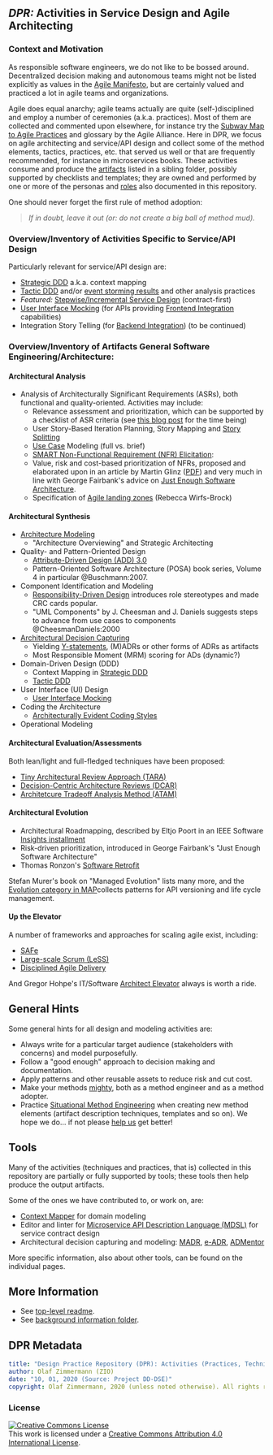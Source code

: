 
## *DPR:* Activities in Service Design and Agile Architecting 

### Context and Motivation 
As responsible software engineers, we do not like to be bossed around. Decentralized decision making and autonomous teams might not be listed explicitly as values in the [Agile Manifesto](https://www.agilealliance.org/agile101/the-agile-manifesto/), but are certainly valued and practiced a lot in agile teams and organizations.

Agile does equal anarchy; agile teams actually are quite (self-)disciplined and employ a number of ceremonies (a.k.a. practices). Most of them are collected and commented upon elsewhere, for instance try the [Subway Map to Agile Practices](https://www.agilealliance.org/agile101/subway-map-to-agihle-practices/) and glossary by the Agile Alliance. Here in DPR, we focus on agile architecting and service/API design and collect some of the method elements, tactics, practices, etc. that served us well or that are frequently recommended, for instance in microservices books. These activities consume and produce the [artifacts](../artifact-templates) listed in a sibling folder, possibly supported by checklists and templates; they are owned and performed by one or more of the personas and [roles](../roles) also documented in this repository.

One should never forget the first rule of method adoption: 

> *If in doubt, leave it out (or: do not create a big ball of method mud).*


### Overview/Inventory of Activities Specific to Service/API Design

<!-- TODO (v2.1) add simple miro diagram (with hyperlinks!) or table here -->

Particularly relevant for service/API design are:

* [Strategic DDD](DPR-StrategicDDD.md) a.k.a. context mapping 
* [Tactic DDD](DPR-TacticDDD.md) and/or [event storming results](https://contextmapper.org/docs/event-storming/) and other analysis practices 
* *Featured:* [Stepwise/Incremental Service Design](SDPR-StepwiseServiceDesign.md) (contract-first)
* [User Interface Mocking](DPR-UserInterfaceMocking.md) (for APIs providing [Frontend Integration](https://microservice-api-patterns.org/patterns/foundation/FrontendIntegration) capabilities)
* Integration Story Telling (for [Backend Integration](https://microservice-api-patterns.org/patterns/foundation/BackendIntegration)) (to be continued)

<!--
* Service Modeling methods and EIP integration flows (tbd)
-->


### Overview/Inventory of Artifacts General Software Engineering/Architecture:

#### Architectural Analysis

* Analysis of Architecturally Significant Requirements (ASRs), both functional and quality-oriented. Activities may include:
    * Relevance assessment and prioritization, which can be supported by a checklist of ASR criteria (see [this blog post](https://medium.com/olzzio/architectural-significance-test-9ff17a9b4490) for the time being)
    * User Story-Based Iteration Planning, Story Mapping and [Story Splitting](https://www.agilealliance.org/glossary/split/) 
    * [Use Case](../artifact-templates/DPR-UseCase.md) Modeling (full vs. brief)
    * [SMART Non-Functional Requirement (NFR) Elicitation](DPR-SMART-NFR-Elicitation.md): <!-- TODO (v2.1) add "with CARGO as five meta qualities" -->
    * Value, risk and cost-based prioritization of NFRs, proposed and elaborated upon in an article by Martin Glinz ([PDF](https://www.researchgate.net/publication/3249473_A_Risk-Based_Value-Oriented_Approach_to_Quality_Requirements)) and very much in line with George Fairbank's advice on [Just Enough Software Architecture](https://www.georgefairbanks.com/book/).
    * Specification of [Agile landing zones](http://wirfs-brock.com/blog/2011/07/28/agile-landing-zones/) (Rebecca Wirfs-Brock) 
<!--
    * Quality story telling (two flavours: extended user story, standalone)
    * Quality storming (Michael Ploed) 
    * to be continued (e.g., PLANGUAGE, Sophisten templates) 
-->

#### Architectural Synthesis

* [Architecture Modeling](DPR-ArchitectureModeling.md)
    * "Architecture Overviewing" and Strategic Architecting
* Quality- and Pattern-Oriented Design 
	* [Attribute-Driven Design (ADD) 3.0](https://resources.sei.cmu.edu/library/asset-view.cfm?assetid=436536) 
	* Pattern-Oriented Software Architecture (POSA) book series, Volume 4 in particular @Buschmann:2007.
* Component Identification and Modeling 
    <!-- * C4 (which extend into C5+2, adding Connectors, Context and Concerns) -->
    * [Responsibility-Driven Design](http://www.wirfs-brock.com/PDFs/A_Brief-Tour-of-RDD.pdf) introduces role stereotypes and made CRC cards popular.
    * "UML Components" by J. Cheesman and J. Daniels suggests steps to advance from use cases to components @CheesmanDaniels:2000
* [Architectural Decision Capturing](./DPR-ArchitecturalDecisionCapturing.md)
    * Yielding [Y-statements](../artifact-templates/DPR-ArchitecturalDecisionRecordYForm.md), (M)ADRs or other forms of ADRs as artifacts 
    * Most Responsible Moment (MRM) scoring for ADs (dynamic?) <!-- MRM not LRM -->
* Domain-Driven Design (DDD)
    * Context Mapping in [Strategic DDD](DPR-StrategicDDD.md) <!-- and context maps (practice. vs. artifact) -->
    * [Tactic DDD](DPR-TacticDDD.md)
* User Interface (UI) Design
    * [User Interface Mocking](./DPR-UserInterfaceMocking.md)
* Coding the Architecture 
    * [Architecturally Evident Coding Styles](https://resources.sei.cmu.edu/asset_files/Presentation/2013_017_001_48651.pdf)
* Operational Modeling
<!-- * DevOps (or: ArchOps?) -->


#### Architectural Evaluation/Assessments

Both lean/light and full-fledged techniques have been proposed: 

* [Tiny Architectural Review Approach (TARA)](https://www.artechra.com/media/writing/JSS-Woods-IndustrialArchitecturalAssessmentUsingTARA.pdf)
* [Decision-Centric Architecture Reviews (DCAR)](https://ieeexplore.ieee.org/document/6449237)
* [Architetcure Tradeoff Analysis Method (ATAM)](https://en.wikipedia.org/wiki/Architecture_tradeoff_analysis_method)
<!-- * ARID (tbd) -->

<!-- * ZIO review Qs and advice (see Qs in mails to CS end of 2015) -->


#### Architectural Evolution

* Architectural Roadmapping, described by Eltjo Poort in an IEEE Software [Insights installment](https://ieeexplore.ieee.org/document/7725228?arnumber=7725228)
* Risk-driven prioritization, introduced in George Fairbank's "Just Enough Software Architecture"  <!-- (hoisting?) -->
* Thomas Ronzon's [Software Retrofit](https://www.researchgate.net/publication/296480151_Software_Retrofit_in_High-Availability_Systems_When_Uptime_Matters)

Stefan Murer's book on "Managed Evolution" lists many more, and the [Evolution category in MAP]()collects patterns for API versioning and life cycle management.

#### Up the Elevator 

A number of frameworks and approaches for scaling agile exist, including: 

* [SAFe](https://www.scaledagileframework.com/)
* [Large-scale Scrum (LeSS)](https://less.works/)
* [Disciplined Agile Delivery](https://en.wikipedia.org/wiki/Disciplined_agile_delivery) <!-- at PMI now, less information available online -->
<!-- * to be continued -->

And Gregor Hohpe's IT/Software [Architect Elevator](https://architectelevator.com/) always is worth a ride.


## General Hints 

Some general hints for all design and modeling activities are: <!-- two typos on https://www.ifs.hsr.ch/index.php?id=13195&L=4 (in hint not copied here) -->

* Always write for a particular target audience (stakeholders with concerns) and model purposefully.
* Follow a "good enough" approach to decision making and documentation.
* Apply patterns and other reusable assets to reduce risk and cut cost.
* Make your methods [mighty](https://ecsa2020.disim.univaq.it/details/ecsa-2020-keynotes/3/Mighty-Methods-Four-Essential-Tools-for-Every-Software-Architect-s-Silver-Toolbox), both as a method engineer and as a method adopter.
* Practice [Situational Method Engineering](https://www.researchgate.net/publication/220349352_Situational_Method_Engineering_State-of-the-Art_Review/link/0912f508a5a083e5bc000000/download) when creating new method elements (artifact description techniques, templates and so on). We hope we do... if not please [help us](../contributing/readme.md) get better!


## Tools

Many of the activities (techniques and practices, that is) collected in this repository are partially or fully supported by tools; these tools then help produce the output artifacts. 

Some of the ones we have contributed to, or work on, are:

* [Context Mapper](https://contextmapper.org/) for domain modeling
* Editor and linter for [Microservice API Description Language (MDSL)](https://microservice-api-patterns.github.io/MDSL-Specification/) for service contract design
* Architectural decision capturing and modeling: [MADR](https://github.com/adr/madr), [e-ADR](https://github.com/adr/e-adr), [ADMentor](https://github.com/IFS-HSR/ADMentor)

More specific information, also about other tools, can be found on the individual pages.


## More Information 

* See [top-level readme](../README.md).
* See [background information folder](../background-information).


## DPR Metadata

```yaml
title: "Design Practice Repository (DPR): Activities (Practices, Techniques) Overview"
author: Olaf Zimmermann (ZIO)
date: "10, 01, 2020 (Source: Project DD-DSE)"
copyright: Olaf Zimmermann, 2020 (unless noted otherwise). All rights reserved.
```

### License

<a rel="license" href="http://creativecommons.org/licenses/by/4.0/"><img alt="Creative Commons License" style="border-width:0" src="https://i.creativecommons.org/l/by/4.0/88x31.png" /></a><br />This work is licensed under a <a rel="license" href="http://creativecommons.org/licenses/by/4.0/">Creative Commons Attribution 4.0 International License</a>.
